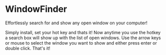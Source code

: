 # WindowFinder

Effortlessly search for and show any open window on your computer!

Simply install, set your hot key and thats it! Now anytime you use the hotkey a search box will show up with the list of open windows. Use the arrow keys or
mouse to select the window you want to show and either press enter or double click. That's it!